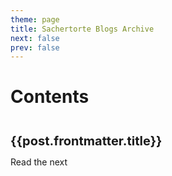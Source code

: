 ```yaml
---
theme: page
title: Sachertorte Blogs Archive
next: false
prev: false
---
```


<script setup>
import {data as posts} from "./.vitepress/theme/post.data.ts"
 </script>

# Contents

<article v-for ="post of posts" class="home-posts-article">
<p>
<a :href="post.url" class="home-posts-article-title">{{post.frontmatter.title}}</a>
</p>
<p>
<a :href="post.url">Read the next</a>
</p>
</article>

<br>

<style>
.home-posts-article {
  border-top: 1px solid var(--vp-c-divider);
  justify-content: space-between;
  padding: 10px 0;
}

.home-posts-article p {
  margin: 10px 0;
}

.home-posts-article .home-posts-article-title {
  color: var(--vp-c-text-1);
  font-size: 20px;
  font-weight: 700;
  line-height: 1.5;
  text-decoration: none !important;
}
</style>
